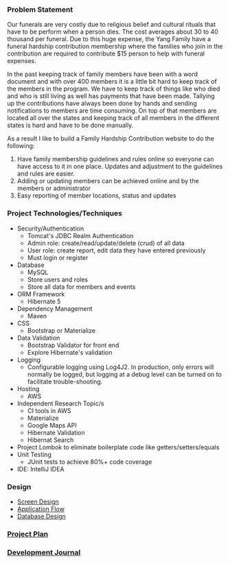 ### Problem Statement

Our funerals are very costly due to religious belief and cultural rituals that have to be perform when a person dies. The cost averages about 30 to 40 thousand per funeral.  Due to this huge expense, the Yang Family have a funeral hardship contribution membership where the families who join in the contribution are required to contribute $15 person to help with funeral expenses. 

In the past keeping track of family members have been with a word document and with over 400 members it is a little bit hard to keep track of the members in the program.  We have to keep track of things like who died and who is still living as well has payments that have been made. Tallying up the contributions have always been done by hands and sending notifications to members are time consuming. On top of that members are located all over the states and keeping track of all members in the different states is hard and have to be done manually.

As a result I like to build a Family Hardship Contribution website to do the following:

1. Have family membership guidelines and rules online so everyone can have access to it in one place.  Updates and adjustment to the guidelines and rules are easier.
2. Adding or updating members can be achieved online and by the members or administrator
3. Easy reporting of member locations, status and updates

### Project Technologies/Techniques 

* Security/Authentication
  * Tomcat's JDBC Realm Authentication
  * Admin role: create/read/update/delete (crud) of all data
  * User role: create report, edit data they have entered previously
  * Must login or register 
* Database
  * MySQL
  * Store users and roles
  * Store all data for members and events
* ORM Framework
  * Hibernate 5
* Dependency Management
  * Maven
* CSS 
  * Bootstrap or Materialize
* Data Validation
  * Bootstrap Validator for front end
  * Explore Hibernate's validation
* Logging
  * Configurable logging using Log4J2. In production, only errors will normally be logged, but logging at a debug level can be turned on to facilitate trouble-shooting. 
* Hosting
  * AWS
* Independent Research Topic/s
  * CI tools in AWS
  * Materialize
  * Google Maps API
  * Hibernate Validation
  * Hibernat Search
* Project Lombok to eliminate boilerplate code like getters/setters/equals
* Unit Testing
  * JUnit tests to achieve 80%+ code coverage 
* IDE: IntelliJ IDEA


### Design

* [Screen Design](DesignDocuments/Screens.md)
* [Application Flow](DesignDocuments/applicationFlow.md)
* [Database Design](DesignDocuments/databaseDiagram.png)

### [Project Plan](ProjectPlan.md)

### [Development Journal](Journal.md)
